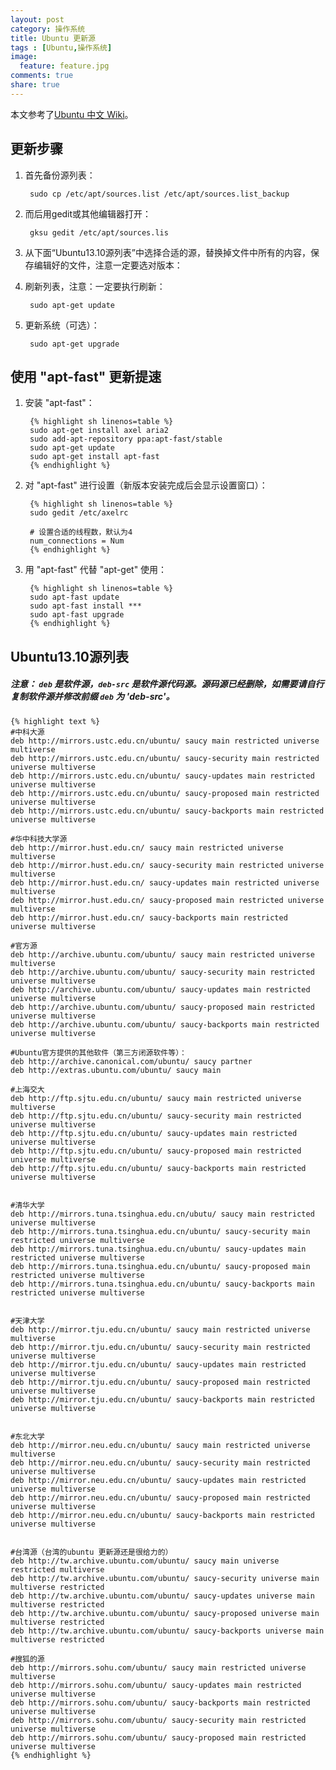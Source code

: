 ```yaml
---
layout: post
category: 操作系统
title: Ubuntu 更新源
tags : [Ubuntu,操作系统]
image:
  feature: feature.jpg
comments: true
share: true
---
```


本文参考了[Ubuntu 中文 Wiki](http://wiki.ubuntu.org.cn/Qref/Source)。

更新步骤
--------

1. 首先备份源列表：

        sudo cp /etc/apt/sources.list /etc/apt/sources.list_backup

2. 而后用gedit或其他编辑器打开：

        gksu gedit /etc/apt/sources.lis

3. 从下面“Ubuntu13.10源列表”中选择合适的源，替换掉文件中所有的内容，保存编辑好的文件，注意一定要选对版本：

4. 刷新列表，注意：一定要执行刷新：

        sudo apt-get update

5. 更新系统（可选）：

        sudo apt-get upgrade

使用 "apt-fast" 更新提速
----------------------

1. 安装 "apt-fast"：

        {% highlight sh linenos=table %}
        sudo apt-get install axel aria2
        sudo add-apt-repository ppa:apt-fast/stable
        sudo apt-get update
        sudo apt-get install apt-fast
        {% endhighlight %}

2. 对 "apt-fast" 进行设置（新版本安装完成后会显示设置窗口）：

        {% highlight sh linenos=table %}
        sudo gedit /etc/axelrc

        # 设置合适的线程数，默认为4
        num_connections = Num
        {% endhighlight %}

3. 用 "apt-fast" 代替 "apt-get" 使用：

        {% highlight sh linenos=table %}
        sudo apt-fast update
        sudo apt-fast install ***
        sudo apt-fast upgrade
        {% endhighlight %}

Ubuntu13.10源列表
----------------

##### 注意： `deb` 是软件源，`deb-src` 是软件源代码源。源码源已经删除，如需要请自行复制软件源并修改前缀 `deb` 为 'deb-src'。

    {% highlight text %}
    #中科大源
    deb http://mirrors.ustc.edu.cn/ubuntu/ saucy main restricted universe multiverse
    deb http://mirrors.ustc.edu.cn/ubuntu/ saucy-security main restricted universe multiverse
    deb http://mirrors.ustc.edu.cn/ubuntu/ saucy-updates main restricted universe multiverse
    deb http://mirrors.ustc.edu.cn/ubuntu/ saucy-proposed main restricted universe multiverse
    deb http://mirrors.ustc.edu.cn/ubuntu/ saucy-backports main restricted universe multiverse

    #华中科技大学源
    deb http://mirror.hust.edu.cn/ saucy main restricted universe multiverse
    deb http://mirror.hust.edu.cn/ saucy-security main restricted universe multiverse
    deb http://mirror.hust.edu.cn/ saucy-updates main restricted universe multiverse
    deb http://mirror.hust.edu.cn/ saucy-proposed main restricted universe multiverse
    deb http://mirror.hust.edu.cn/ saucy-backports main restricted universe multiverse

    #官方源
    deb http://archive.ubuntu.com/ubuntu/ saucy main restricted universe multiverse
    deb http://archive.ubuntu.com/ubuntu/ saucy-security main restricted universe multiverse
    deb http://archive.ubuntu.com/ubuntu/ saucy-updates main restricted universe multiverse
    deb http://archive.ubuntu.com/ubuntu/ saucy-proposed main restricted universe multiverse
    deb http://archive.ubuntu.com/ubuntu/ saucy-backports main restricted universe multiverse

    #Ubuntu官方提供的其他软件（第三方闭源软件等）：
    deb http://archive.canonical.com/ubuntu/ saucy partner
    deb http://extras.ubuntu.com/ubuntu/ saucy main

    #上海交大
    deb http://ftp.sjtu.edu.cn/ubuntu/ saucy main restricted universe multiverse
    deb http://ftp.sjtu.edu.cn/ubuntu/ saucy-security main restricted universe multiverse
    deb http://ftp.sjtu.edu.cn/ubuntu/ saucy-updates main restricted universe multiverse
    deb http://ftp.sjtu.edu.cn/ubuntu/ saucy-proposed main restricted universe multiverse
    deb http://ftp.sjtu.edu.cn/ubuntu/ saucy-backports main restricted universe multiverse


    #清华大学
    deb http://mirrors.tuna.tsinghua.edu.cn/ubutu/ saucy main restricted universe multiverse
    deb http://mirrors.tuna.tsinghua.edu.cn/ubuntu/ saucy-security main restricted universe multiverse
    deb http://mirrors.tuna.tsinghua.edu.cn/ubuntu/ saucy-updates main restricted universe multiverse
    deb http://mirrors.tuna.tsinghua.edu.cn/ubuntu/ saucy-proposed main restricted universe multiverse
    deb http://mirrors.tuna.tsinghua.edu.cn/ubuntu/ saucy-backports main restricted universe multiverse


    #天津大学
    deb http://mirror.tju.edu.cn/ubuntu/ saucy main restricted universe multiverse
    deb http://mirror.tju.edu.cn/ubuntu/ saucy-security main restricted universe multiverse
    deb http://mirror.tju.edu.cn/ubuntu/ saucy-updates main restricted universe multiverse
    deb http://mirror.tju.edu.cn/ubuntu/ saucy-proposed main restricted universe multiverse
    deb http://mirror.tju.edu.cn/ubuntu/ saucy-backports main restricted universe multiverse


    #东北大学
    deb http://mirror.neu.edu.cn/ubuntu/ saucy main restricted universe multiverse
    deb http://mirror.neu.edu.cn/ubuntu/ saucy-security main restricted universe multiverse
    deb http://mirror.neu.edu.cn/ubuntu/ saucy-updates main restricted universe multiverse
    deb http://mirror.neu.edu.cn/ubuntu/ saucy-proposed main restricted universe multiverse
    deb http://mirror.neu.edu.cn/ubuntu/ saucy-backports main restricted universe multiverse


    #台湾源（台湾的ubuntu 更新源还是很给力的）
    deb http://tw.archive.ubuntu.com/ubuntu/ saucy main universe restricted multiverse
    deb http://tw.archive.ubuntu.com/ubuntu/ saucy-security universe main multiverse restricted
    deb http://tw.archive.ubuntu.com/ubuntu/ saucy-updates universe main multiverse restricted
    deb http://tw.archive.ubuntu.com/ubuntu/ saucy-proposed universe main multiverse restricted
    deb http://tw.archive.ubuntu.com/ubuntu/ saucy-backports universe main multiverse restricted

    #搜狐的源
    deb http://mirrors.sohu.com/ubuntu/ saucy main restricted universe multiverse
    deb http://mirrors.sohu.com/ubuntu/ saucy-updates main restricted universe multiverse
    deb http://mirrors.sohu.com/ubuntu/ saucy-backports main restricted universe multiverse
    deb http://mirrors.sohu.com/ubuntu/ saucy-security main restricted universe multiverse
    deb http://mirrors.sohu.com/ubuntu/ saucy-proposed main restricted universe multiverse
    {% endhighlight %}
